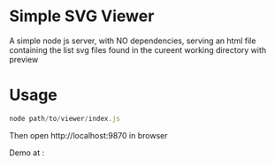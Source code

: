 # Simple SVG Viewer
A simple node js server, with NO dependencies, serving an html file containing the list svg files found in the cureent working directory with preview

# Usage
```js
node path/to/viewer/index.js
```
Then open http://localhost:9870 in browser

Demo at :
